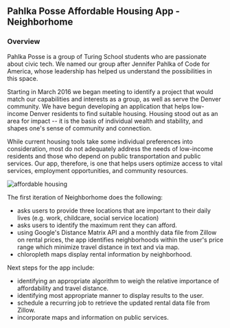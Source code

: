 ## Pahlka Posse Affordable Housing App - Neighborhome

### Overview
Pahlka Posse is a group of Turing School students who are passionate about civic tech. We named our group after Jennifer Pahlka of Code for America, whose leadership has helped us understand the possibilities in this space.

Starting in March 2016 we began meeting to identify a project that would match our capabilities and interests as a group, as well as serve the Denver community. We have begun developing an application that helps low-income Denver residents to find suitable housing. Housing stood out as an area for impact -- it is the basis of individual wealth and stability, and shapes one's sense of community and connection.

While current housing tools take some individual preferences into consideration, most do not adequately address the needs of low-income residents and those who depend on public transportation and public services. Our app, therefore, is one that helps users optimize access to vital services, employment opportunities, and community resources.

![affordable
housing](/app/assets/images/affordable_housing.png "Logo Title Text 1")

The first iteration of Neighborhome does the following:
* asks users to provide three locations that are important to their daily lives (e.g. work, childcare, social service location)
* asks users to identify the maximum rent they can afford.  
* using Google's Distance Matrix API and a monthly data file from Zillow on rental prices, the app identifies neighborhoods within the user's price range which minimize travel distance in text and via map.  
* chloropleth maps display rental information by neighborhood.  

Next steps for the app include:
* identifying an appropriate algorithm to weigh the relative importance of affordability and travel distance.
* identifying most appropriate manner to display results to the user.
* schedule a recurring job to retrieve the updated rental data file from Zillow.  
* incorporate maps and information on public services.  
